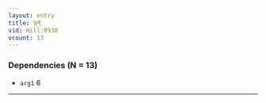 ```yaml
---
layout: entry
title: ལྡན་
vid: Hill:0938
vcount: 13
---
```


> 
### Dependencies (N = 13)
* `arg1` 6

---

